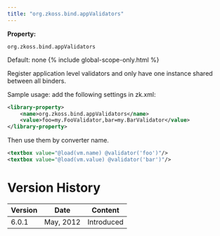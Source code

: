 ```yaml
---
title: "org.zkoss.bind.appValidators"
---
```


**Property:**

`org.zkoss.bind.appValidators`

Default: none
{% include global-scope-only.html %}

Register application level validators and only have one instance shared
between all binders.

Sample usage: add the following settings in zk.xml:

```xml
<library-property>
    <name>org.zkoss.bind.appValidators</name>
    <value>foo=my.FooValidator,bar=my.BarValidator</value>
</library-property>
```

Then use them by converter name.

```xml
<textbox value="@load(vm.name) @validator('foo')"/>
<textbox value="@load(vm.value) @validator('bar')"/>
```

# Version History

| Version | Date      | Content    |
|---------|-----------|------------|
| 6.0.1   | May, 2012 | Introduced |
